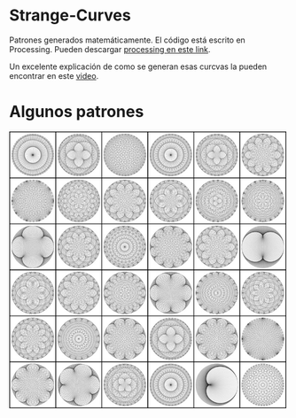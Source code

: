 # Strange-Curves
Patrones generados matemáticamente. El código está escrito en Processing. Pueden descargar [processing en este link](https://processing.org/).

Un excelente explicación de como se generan esas curcvas la pueden encontrar en este [video](https://www.youtube.com/watch?v=qhbuKbxJsk8&t=360s).

# Algunos patrones

<img src="patterns.jpg" width="500">
